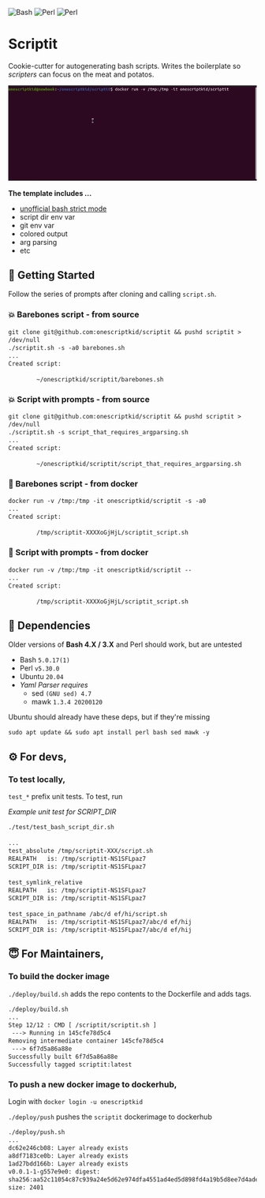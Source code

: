 ![Bash](https://img.shields.io/badge/bash-5.0.17(1)-blue)
![Perl](https://img.shields.io/badge/perl-v5.30.0-9cf)
![Perl](https://img.shields.io/badge/ubuntu-20.04-purple)

# Scriptit

Cookie-cutter for autogenerating bash scripts. Writes the boilerplate so *scripters* can focus on the meat and potatos.

![scriptit in action](./assets/scriptit.gif)

**The template includes ...**
- [unofficial bash strict mode](http://redsymbol.net/articles/unofficial-bash-strict-mode/)
- script dir env var
- git env var
- colored output
- arg parsing
- etc

## 🚀 Getting Started

Follow the series of prompts after cloning and calling `script.sh`. 

### 💥 Barebones script - from source

```
git clone git@github.com:onescriptkid/scriptit && pushd scriptit > /dev/null
./scriptit.sh -s -a0 barebones.sh
...
Created script:

        ~/onescriptkid/scriptit/barebones.sh
```

### 💥 Script with prompts - from source

```shell
git clone git@github.com:onescriptkid/scriptit && pushd scriptit > /dev/null
./scriptit.sh -s script_that_requires_argparsing.sh
...
Created script:

        ~/onescriptkid/scriptit/script_that_requires_argparsing.sh
```
### 🐳 Barebones script - from docker
```shell
docker run -v /tmp:/tmp -it onescriptkid/scriptit -s -a0
...
Created script:

        /tmp/scriptit-XXXXoGjHjL/scriptit_script.sh
```
### 🐳 Script with prompts - from docker

```shell
docker run -v /tmp:/tmp -it onescriptkid/scriptit --
...
Created script:

        /tmp/scriptit-XXXXoGjHjL/scriptit_script.sh
```

## 🌲 Dependencies

Older versions of **Bash 4.X / 3.X** and Perl should work, but are untested

 - Bash `5.0.17(1)`
 - Perl `v5.30.0`
 - Ubuntu `20.04`
 - *Yaml Parser requires*
   - sed `(GNU sed) 4.7`
   - mawk `1.3.4 20200120`

Ubuntu should already have these deps, but if they're missing
```
sudo apt update && sudo apt install perl bash sed mawk -y
```

## ⚙️ For devs,
### To test locally,

`test_*` prefix unit tests. To test, run 

*Example unit test for SCRIPT_DIR*
```
./test/test_bash_script_dir.sh

...
test_absolute /tmp/scriptit-XXX/script.sh
REALPATH   is: /tmp/scriptit-NS1SFLpaz7
SCRIPT_DIR is: /tmp/scriptit-NS1SFLpaz7

test_symlink_relative
REALPATH   is: /tmp/scriptit-NS1SFLpaz7
SCRIPT_DIR is: /tmp/scriptit-NS1SFLpaz7

test_space_in_pathname /abc/d ef/hi/script.sh
REALPATH   is: /tmp/scriptit-NS1SFLpaz7/abc/d ef/hij
SCRIPT_DIR is: /tmp/scriptit-NS1SFLpaz7/abc/d ef/hij

```

## 😇 For Maintainers,
### To build the docker image

`./deploy/build.sh` adds the repo contents to the Dockerfile and adds tags.

```
./deploy/build.sh
...
Step 12/12 : CMD [ /scriptit/scriptit.sh ]
 ---> Running in 145cfe78d5c4
Removing intermediate container 145cfe78d5c4
 ---> 6f7d5a86a88e
Successfully built 6f7d5a86a88e
Successfully tagged scriptit:latest
```

### To push a new docker image to dockerhub,

Login with `docker login -u onescriptkid`

`./deploy/push` pushes the `scriptit` dockerimage to dockerhub

```
./deploy/push.sh
...
dc62e246cb08: Layer already exists 
a8df7183ce0b: Layer already exists 
1ad27bdd166b: Layer already exists 
v0.0.1-1-g557e9e0: digest: sha256:aa52c11054c87c939a24e5d62e974dfa4551ad4ed5d898fd4a19b5d8ee7d4ade size: 2401
```